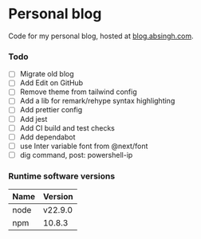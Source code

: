 # Personal blog

Code for my personal blog, hosted at [blog.absingh.com][1].

### Todo

- [ ] Migrate old blog
- [ ] Add Edit on GitHub
- [ ] Remove theme from tailwind config
- [ ] Add a lib for remark/rehype syntax highlighting
- [ ] Add prettier config
- [ ] Add jest
- [ ] Add CI build and test checks
- [ ] Add dependabot
- [ ] use Inter variable font from @next/font
- [ ] dig command, post: powershell-ip

### Runtime software versions

| Name | Version |
| ---- | ------- |
| node | v22.9.0 |
| npm  | 10.8.3  |

[1]: https://blog.absingh.com/
